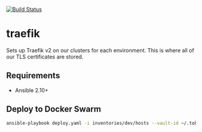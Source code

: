[![Build Status](https://drone-ci.hopto.org/api/badges/Diesel-Net/traefik/status.svg)](https://drone-ci.hopto.org/Diesel-Net/traefik)

# traefik
Sets up Traefik v2 on our clusters for each environment. This is where all of our TLS certificates are stored.

## Requirements
- Ansible 2.10+

## Deploy to Docker Swarm
```bash
ansible-playbook deploy.yaml -i inventories/dev/hosts --vault-id ~/.tokens/master_id
```
